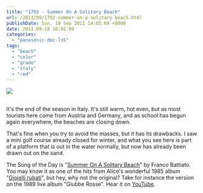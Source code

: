 ```yaml
---
title: "1792 - Summer On A Solitary Beach"
url: /2011/09/1792-summer-on-a-solitary-beach.html
publishDate: Sun, 18 Sep 2011 14:05:09 +0000
date: 2011-09-18 16:05:09
categories: 
  - "panasonic-dmc-lx5"
tags: 
  - "beach"
  - "color"
  - "grado"
  - "italy"
  - "red"
---
```

<div class="container">
<div class="center"><a target="_blank" href="https://d25zfm9zpd7gm5.cloudfront.net/1200x1200/2011/20110915_090051_ps.jpg"><img src="https://d25zfm9zpd7gm5.cloudfront.net/0600x0600/2011/20110915_090051_ps.jpg" /></a></div>
</div>
<br />

It's the end of the season in Italy. It's still warm, hot even, but as most tourists here come from Austria and Germany, and as school has begun again everywhere, the beaches are closing down. 

 That's fine when you try to avoid the masses, but it has its drawbacks. I saw a mini golf course already closed for winter, and what you see here is part of a platform that is out in the water normally, but now has already been drawn out on the sand.

The Song of the Day is "<a href="http://www.lyricsmode.com/lyrics/f/franco_battiato/summer_on_a_solitary_beach.html" target="_blank">Summer On A Solitary Beach</a>" by Franco Battiato. You may know it as one of the hits from Alice's wonderful 1985 album "<a href="http://en.wikipedia.org/wiki/Gioielli_rubati" target="_blank">Gioielli rubati</a>", but hey, why not the original? Take for instance the version on the 1989 live album "Giubbe Rosse". Hear it on <a href="http://www.youtube.com/watch?v=u9s0jO6PA1w" target="_blank">YouTube</a>.
